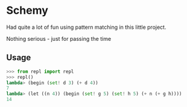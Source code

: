 # Schemy
Had quite a lot of fun using pattern matching in this little project. 

Nothing serious - just for passing the time

## Usage

```python
>>> from repl import repl 
>>> repl()
lambda> (begin (set! d 3) (+ d 4))
7
lambda> (let ((n 4)) (begin (set! g 5) (set! h 5) (+ n (+ g h))))
14
```